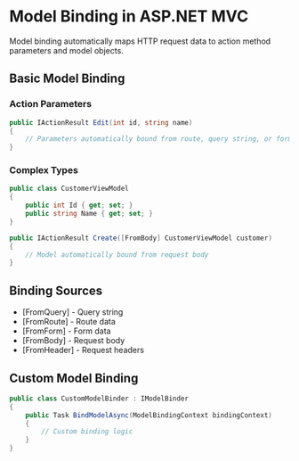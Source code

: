 # Model Binding in ASP.NET MVC

Model binding automatically maps HTTP request data to action method parameters and model objects.

## Basic Model Binding

### Action Parameters
```csharp
public IActionResult Edit(int id, string name)
{
    // Parameters automatically bound from route, query string, or form data
}
```

### Complex Types
```csharp
public class CustomerViewModel
{
    public int Id { get; set; }
    public string Name { get; set; }
}

public IActionResult Create([FromBody] CustomerViewModel customer)
{
    // Model automatically bound from request body
}
```

## Binding Sources

- [FromQuery] - Query string
- [FromRoute] - Route data
- [FromForm] - Form data
- [FromBody] - Request body
- [FromHeader] - Request headers

## Custom Model Binding

```csharp
public class CustomModelBinder : IModelBinder
{
    public Task BindModelAsync(ModelBindingContext bindingContext)
    {
        // Custom binding logic
    }
}
```
